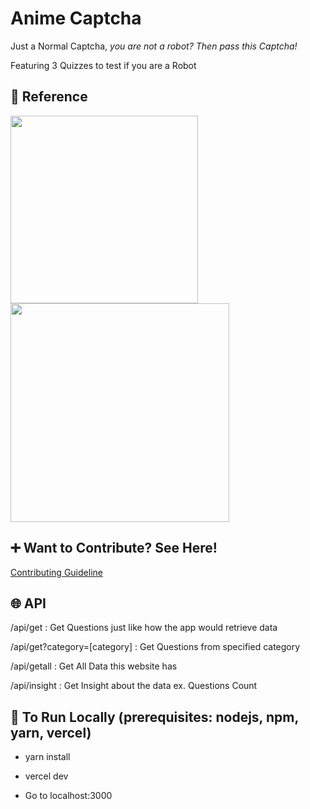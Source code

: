 # Anime Captcha

Just a Normal Captcha, _you are not a robot? Then pass this Captcha!_

Featuring 3 Quizzes to test if you are a Robot

## 🍅 Reference

<img src="https://pbs.twimg.com/media/EXqFcdtWAAETZwC.jpg" height="300px" />

<br />

<img src="https://titterfun.com/api/assets/image/zmmkr837ciax.jpg" height="350px" />

## ➕ Want to Contribute? See Here!

[Contributing Guideline](./CONTRIBUTING.md)

## 🌐 API

/api/get : Get Questions just like how the app would retrieve data

/api/get?category=[category] : Get Questions from specified category

/api/getall : Get All Data this website has

/api/insight : Get Insight about the data ex. Questions Count

## 🔼 To Run Locally (prerequisites: nodejs, npm, yarn, vercel)

- yarn install

- vercel dev

- Go to localhost:3000
